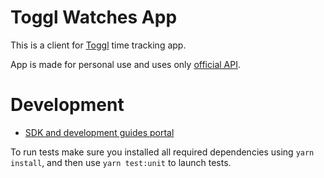 # Toggl Watches App
This is a client for [Toggl](https://www.toggl.com/) time tracking app.

App is made for personal use and uses only [official API](https://github.com/toggl/toggl_api_docs/blob/master/toggl_api.md).

# Development
* [SDK and development guides portal](https://dev.fitbit.com/)

To run tests make sure you installed all required dependencies using `yarn install`, and then use `yarn test:unit` to launch tests.
